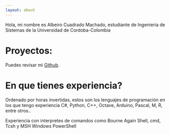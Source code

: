 ```yaml
---
layout: about
---
```


Hola, mi nombre es Albeiro Cuadrado Machado, estudiante de Ingenieria de Sistemas de la Universidad de Cordoba-Colombia

# Proyectos:
Puedes revisar mi [Github](https://github.com/albcm).

# En que tienes experiencia?
Ordenado por horas invertidas, estos son los lenguajes de programación en los que tengo experiencia C#, Python, C++, Octave, Arduino, Pascal, M, R, entre otros..

Experiencia con interpretes de comandos como  Bourne Again Shell, cmd, Tcsh y MSH Windows PowerShell
